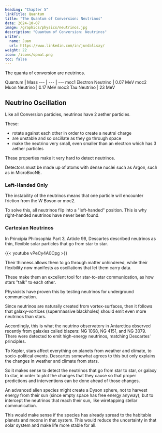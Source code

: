 ```yaml
---
heading: "Chapter 5"
linkTitle: Quantum
title: "The Quantum of Conversion: Neutrinos"
date: 2024-10-07
image: /graphics/physics/neutrinos.jpg
description: "Quantum of Conversion: Neutrinos"
writer:
  name: Juan
  url: https://www.linkedin.com/in/jundalisay/
weight: 22
icon: /icons/spmat.png
toc: false
---
```



The quanta of conversion are neutrinos. 


Quantum | Mass
--- | --- | ---
moc1 Electron Neutrino | 0.07 MeV
moc2 Muon Neutrino | 0.17 MeV
moc3 Tau Neutrino | 23 MeV 



## Neutrino Oscillation

Like all Conversion particles, neutrinos have 2 aether particles. 

These:
- rotate against each other in order to create a neutral charge
- are unstable and so oscillate as they go through space
- make the neutrino very small, even smaller than an electron which has 3 aether particles


These properties make it very hard to detect neutrinos.

Detectors must be made up of atoms with dense nuclei such as Argon, such as in MicroBooNE. 



### Left-Handed Only

The instability of the neutrinos means that one particle will encounter friction from the W Boson or moc2. 

To solve this, all neutrinos flip into a "left-handed" position. This is why right-handed neutrinos have never been found. 



### Cartesian Neutrinos

<!-- Descartes explained that photons and neutrinos travel from star to star, exiting from one star's ecliptic (sides) and entering through another star's poles (top and bottom). 

This creates an interstellar circuit or galactic information and energy network. 

While photons are the key mechanism for crystal computers that can be used to overcome the limitations of  Moore's Law, neutrinos are the key to interstellar communication. -->


<!-- https://youtu.be/vPeCy4A0Cpg -->

In Principia Philosophia Part 3, Article 99, Descartes described neutrinos as thin, flexible solar particles that go from star to star. 

{{< youtube vPeCy4A0Cpg >}}

Their thinness allows them to go through matter unhindered, while their flexibility now manifests as oscillations that let them carry data. 

These make them an excellent tool for star-to-star communication, as how stars "talk" to each other. 

Physicists have proven this by testing neutrinos for underground communication. 

Since neutrinos are naturally created from vortex-surfaces, then it follows that galaxy-vortices (supermassive blackholes) should emit even more neutrinos than stars. 

Accordingly, this is what the neutrino observatory in Antarctica observed recently from galaxies called blazers: NG 1068, NG 4151, and NG 3079. There were detected to emit high-energy neutrinos, matching Descartes' principles.

To Kepler, stars affect everything on planets from weather and climate, to socio-political events. Descartes somewhat agrees to this but only explains the changes in weather and climate from stars. 

So it makes sense to detect the neutrinos that go from star to star, or galaxy to star, in order to plot the changes that they cause so that proper predictions and interventions can be done ahead of those changes. 

An advanced alien species might create a Dyson sphere, not to harvest energy from their sun (since empty space has free energy anyway), but to intercept the neutrinos that reach their sun, like wiretapping stellar communication.

This would make sense if the species has already spread to the habitable planets and moons in that system. This would reduce the uncertainty in that solar system and make life more stable for all. 

